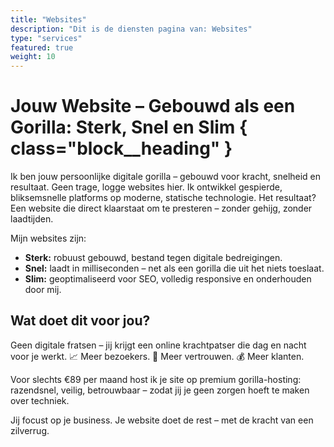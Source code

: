 ```yaml
---
title: "Websites"
description: "Dit is de diensten pagina van: Websites"
type: "services"
featured: true
weight: 10
---
```


# Jouw Website – Gebouwd als een Gorilla: Sterk, Snel en Slim { class="block__heading" }

Ik ben jouw persoonlijke digitale gorilla – gebouwd voor kracht, snelheid en resultaat. Geen trage, logge websites hier. Ik ontwikkel gespierde, bliksemsnelle platforms op moderne, statische technologie. Het resultaat? Een website die direct klaarstaat om te presteren – zonder gehijg, zonder laadtijden.

Mijn websites zijn:

- **Sterk:** robuust gebouwd, bestand tegen digitale bedreigingen.
- **Snel:** laadt in milliseconden – net als een gorilla die uit het niets toeslaat.
- **Slim:** geoptimaliseerd voor SEO, volledig responsive en onderhouden door mij.

## Wat doet dit voor jou?

Geen digitale fratsen – jij krijgt een online krachtpatser die dag en nacht voor je werkt.
📈 Meer bezoekers. 🧠 Meer vertrouwen. 💰 Meer klanten.

Voor slechts €89 per maand host ik je site op premium gorilla-hosting: razendsnel, veilig, betrouwbaar – zodat jij je geen zorgen hoeft te maken over techniek.

Jij focust op je business.
Je website doet de rest – met de kracht van een zilverrug.



<!-- ## Voor wie zijn mijn gorilla-websites perfect?

- **Ambitieuze ondernemers** die online willen groeien zonder technisch geklungel
- **Lokale bedrijven** die beter gevonden willen worden in hun eigen jungle
- **Professionals** zoals coaches, advocaten en consultants die willen opvallen in de menigte
- **Start-ups** die groot willen lijken zonder groot te betalen
- **Dienstverleners** die hun expertise willen tonen en nieuwe klanten willen aantrekken -->